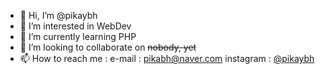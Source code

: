 <!--profile-->
- 👋 Hi, I’m @pikaybh
- 👀 I’m interested in WebDev
- 🌱 I’m currently learning PHP
- 💞️ I’m looking to collaborate on <del>nobody, yet</del>
- 📫 How to reach me :
        e-mail : pikabh@naver.com
        instagram : <a href="https://www.instagram.com/pikaybh/">@pikaybh</a>

<!---
pikaybh/pikaybh is a ✨ special ✨ repository because its `README.md` (this file) appears on your GitHub profile.
You can click the Preview link to take a look at your changes.
--->
